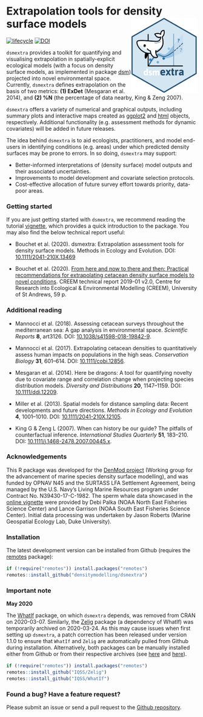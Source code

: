 # Extrapolation tools for density surface models <img src="https://github.com/densitymodelling/dsmextra/blob/master/hex/dsmextra-hex.png?raw=true" height=200 align="right" class="logo"/>

<!-- badges: start -->
[![lifecycle](https://img.shields.io/badge/lifecycle-maturing-blue.svg?style=flat-square)](https://www.tidyverse.org/lifecycle/#maturing)
[![DOI](https://img.shields.io/badge/DOI-10.5281.zenodo.3529465-green.svg?style=flat-square)](https://doi.org/10.5281/zenodo.3529465)
<!-- badges: end -->

`dsmextra` provides a toolkit for quantifying and visualising extrapolation in spatially-explicit ecological models (with a focus on density surface models, as implemented in package [dsm](https://cran.r-project.org/web/packages/dsm/index.html)) projected into novel environmental space. Currently, `dsmextra` defines extrapolation on the basis of two metrics: **(1) ExDet** (Mesgaran et al. 2014), and **(2) %N** (the percentage of data nearby, King & Zeng 2007). 

`dsmextra` offers a variety of numerical and graphical outputs, including summary plots and interactive maps created as [ggplot2](https://ggplot2.tidyverse.org/) and [html](https://rstudio.github.io/leaflet/) objects, respectively. Additional functionality (e.g. assessment methods for dynamic covariates) will be added in future releases.

The idea behind `dsmextra` is to aid ecologists, practitioners, and model end-users in identifying conditions (e.g. areas) under which predicted density surfaces may be prone to errors. In so doing, `dsmextra` may support:

+ Better-informed interpretations of (density surface) model outputs and their associated uncertainties.
+ Improvements to model development and covariate selection protocols.
+ Cost-effective allocation of future survey effort towards priority, data-poor areas.

### Getting started 

If you are just getting started with `dsmextra`, we recommend reading the tutorial [vignette](https://densitymodelling.github.io/dsmextra/articles/dsmextra.html), which provides a quick introduction to the package. You may also find the below technical report useful:

* Bouchet et al. (2020). dsmextra: Extrapolation assessment tools for density surface models. Methods in Ecology and Evolution. DOI: [10.1111/2041-210X.13469](https://besjournals.onlinelibrary.wiley.com/doi/abs/10.1111/2041-210X.13469)

* Bouchet et al. (2020). [From here and now to there and then: Practical recommendations for extrapolating cetacean density surface models to novel conditions](https://research-repository.st-andrews.ac.uk/bitstream/handle/10023/18509/Denmod_ExtrapolationReport_final_Aug2019.pdf?sequence=1&isAllowed=y). CREEM technical report 2019-01 v2.0, Centre for Research into Ecological & Environmental Modelling (CREEM), University of St Andrews, 59 p.

### Additional reading

* Mannocci et al. (2018). Assessing cetacean surveys throughout the mediterranean sea: A gap analysis in environmental space. *Scientific Reports* **8**, art3126. DOI: [10.1038/s41598-018-19842-9](https://www.nature.com/articles/s41598-018-19842-9).

* Mannocci et al. (2017). Extrapolating cetacean densities to quantitatively assess human impacts on populations in the high seas. *Conservation Biology* **31**, 601–614. DOI: [10.1111/cobi.12856](https://conbio.onlinelibrary.wiley.com/doi/full/10.1111/cobi.12856).

* Mesgaran et al. (2014). Here be dragons: A tool for quantifying novelty due to covariate range and correlation change when projecting species distribution models. *Diversity and Distributions* **20**, 1147–1159. DOI: [10.1111/ddi.12209](https://onlinelibrary.wiley.com/doi/full/10.1111/ddi.12209).

* Miller et al. (2013). Spatial models for distance sampling data: Recent developments and future directions. *Methods in Ecology and Evolution* **4**, 1001–1010. DOI: [10.1111/2041-210X.12105](https://besjournals.onlinelibrary.wiley.com/doi/full/10.1111/2041-210X.12105).

* King G & Zeng L (2007). When can history be our guide? The pitfalls of counterfactual inference. *International Studies Quarterly* **51**, 183–210. DOI: [10.1111/j.1468-2478.2007.00445.x](https://doi.org/10.1111/j.1468-2478.2007.00445.x).

### Acknowledgements

This R package was developed for the [DenMod project](https://synergy.st-andrews.ac.uk/denmod/) (Working group for the advancement of marine species density surface modelling), and was funded by OPNAV N45 and the SURTASS LFA Settlement Agreement, being managed by the U.S. Navy’s Living Marine Resources program under Contract No. N39430-17-C-1982. The sperm whale data showcased in the [online vignette](https://densitymodelling.github.io/dsmextra/articles/dsmextra-vignette.html) were provided by Debi Palka (NOAA North East Fisheries Science Center) and Lance Garrison (NOAA South East Fisheries Science Center). Initial data processing was undertaken by Jason Roberts (Marine Geospatial Ecology Lab, Duke University).

### Installation

The latest development version can be installed from Github (requires the [remotes](https://github.com/r-lib/remotes) package):

```r
if (!require("remotes")) install.packages("remotes")
remotes::install_github("densitymodelling/dsmextra")
```

### Important note

**May 2020**

The [WhatIf](https://gking.harvard.edu/whatif) package, on which `dsmextra` depends, was removed from CRAN on 2020-03-07. Similarly, the [Zelig](https://zeligproject.org/) package (a dependency of WhatIf) was temporarily archived on 2020-03-24. As this may cause issues when first setting up `dsmextra`, a patch correction has been released under version 1.1.0 to ensure that `WhatIf` and `Zelig` are automatically pulled from Github during installation. Alternatively, both packages can be manually installed either from Github or from their respective archives (see [here](https://cran.r-project.org/web/packages/WhatIf/index.html) and [here](https://cran.r-project.org/web/packages/Zelig/index.html)). 

```r
if (!require("remotes")) install.packages("remotes")
remotes::install_github("IQSS/Zelig")
remotes::install_github("IQSS/WhatIf")
```

### Found a bug? Have a feature request?  

Please submit an issue or send a pull request to the [Github repository](https://github.com/densitymodelling/dsmextra/).
